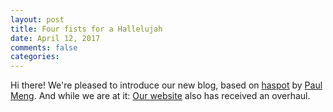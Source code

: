 ```yaml
---
layout: post
title: Four fists for a Hallelujah
date: April 12, 2017
comments: false
categories: 
---
```


Hi there! We're pleased to introduce our new blog, based on [haspot](https://github.com/MnO2/haspot) by [Paul Meng](http://paulme.ng). And while we are at it: [Our website](http://samplecount.com) also has received an overhaul.
